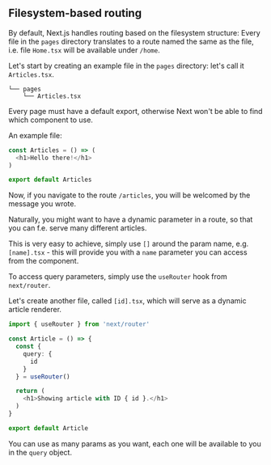 ## Filesystem-based routing

By default, Next.js handles routing based on the filesystem structure: 
Every file in the `pages` directory translates to a route named the same as the file, 
i.e. file `Home.tsx` will be available under `/home`.

Let's start by creating an example file in the `pages` directory: let's call it `Articles.tsx`. 

```
└── pages
    └── Articles.tsx
```

Every page must have a default export, otherwise Next won't be able to find which component to use.

An example file:
```typescript jsx
const Articles = () => (
  <h1>Hello there!</h1>
)

export default Articles
```

Now, if you navigate to the route `/articles`, you will be welcomed by the message you wrote.

Naturally, you might want to have a dynamic parameter in a route, so that you can f.e. serve many different articles.

This is very easy to achieve, simply use `[]` around the param name, e.g. `[name].tsx` - this will provide you with a `name` parameter you can access from the component.

To access query parameters, simply use the `useRouter` hook from `next/router`.

Let's create another file, called `[id].tsx`, which will serve as a dynamic article renderer.

```typescript jsx
import { useRouter } from 'next/router'

const Article = () => {
  const {
    query: {
      id
    } 
  } = useRouter()

  return (
    <h1>Showing article with ID { id }.</h1>
  )
}

export default Article
```

You can use as many params as you want, each one will be available to you in the `query` object.
